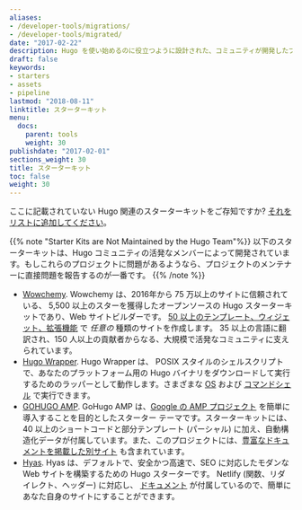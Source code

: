 ```yaml
---
aliases:
- /developer-tools/migrations/
- /developer-tools/migrated/
date: "2017-02-22"
description: Hugo を使い始めるのに役立つように設計された、コミュニティが開発したプロジェクトのリストです。
draft: false
keywords:
- starters
- assets
- pipeline
lastmod: "2018-08-11"
linktitle: スターターキット
menu:
  docs:
    parent: tools
    weight: 30
publishdate: "2017-02-01"
sections_weight: 30
title: スターターキット
toc: false
weight: 30
---
```


ここに記載されていない Hugo 関連のスターターキットをご存知ですか? [それをリストに追加してください][addkit]。

{{% note "Starter Kits are Not Maintained by the Hugo Team"%}}
以下のスターターキットは、Hugo コミュニティの活発なメンバーによって開発されています。もしこれらのプロジェクトに問題があるようなら、プロジェクトのメンテナーに直接問題を報告するのが一番です。
{{% /note %}}

* [Wowchemy][]. Wowchemy は、2016年から 75 万以上のサイトに信頼されている、 5,500 以上のスターを獲得したオープンソースの Hugo スターターキットであり、Web サイトビルダーです。 [50 以上のテンプレート、ウィジェット、拡張機能](https://wowchemy.com/) で _任意の_ 種類のサイトを作成します。 35 以上の言語に翻訳され、150 人以上の貢献者からなる、大規模で活発なコミュニティに支えられています。
* [Hugo Wrapper][hugow]. Hugo Wrapper は、 POSIX スタイルのシェルスクリプトで、あなたのプラットフォーム用の Hugo バイナリをダウンロードして実行するためのラッパーとして動作します。さまざまな [OS][hugow-test] および [コマンドシェル][hugow-test] で実行できます。
* [GOHUGO AMP][]. GoHugo AMP は、[Google の AMP プロジェクト][amp] を簡単に導入することを目的としたスターター テーマです。スターターキットには、40 以上のショートコードと部分テンプレート (パーシャル) に加え、自動構造化データが付属しています。また、このプロジェクトには、[豊富なドキュメントを掲載した別サイト][gohugodocs] も含まれています。
* [Hyas][]. Hyas は、デフォルトで、安全かつ高速で、SEO に対応したモダンな Web サイトを構築するための Hugo スターターです。 Netlify  (関数、リダイレクト、ヘッダー) に対応し、 [ドキュメント](https://gethyas.com/) が付属しているので、簡単にあなた自身のサイトにすることができます。

[Wowchemy]: https://github.com/wowchemy/wowchemy-hugo-modules
[addkit]: https://github.com/gohugoio/hugo/edit/master/docs/content/en/tools/starter-kits.md
[amp]: https://amp.dev
[GOHUGO AMP]: https://github.com/wildhaber/gohugo-amp
[gohugodocs]: https://gohugo-amp.gohugohq.com/
[hugow]: https://github.com/khos2ow/hugo-wrapper
[hugow-test]: https://github.com/khos2ow/hugo-wrapper#tested-on
[Hyas]: https://github.com/h-enk/hyas

